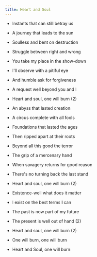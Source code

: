 ```yaml
---
title: Heart and Soul
---
```

- Instants that can still betray us
- A journey that leads to the sun
- Soulless and bent on destruction
- Struggle between right and wrong
- You take my place in the show-down
- I'll observe with a pitiful eye
- And humble ask for forgiveness
- A request well beyond you and I
- Heart and soul, one will burn (2)

- An abyss that lasted creation
- A circus complete with all fools
- Foundations that lasted the ages
- Then ripped apart at their roots
- Beyond all this good the terror
- The grip of a mercenary hand
- When savagery returns
for good reason
- There's no turning back the last stand
- Heart and soul, one will burn (2)

- Existence-well what does it matter
- I exist on the best terms I can
- The past is now part of my future
- The present is well out of hand (2)
- Heart and soul, one will burn (2)
- One will burn, one will burn
- Heart and Soul, one will burn

